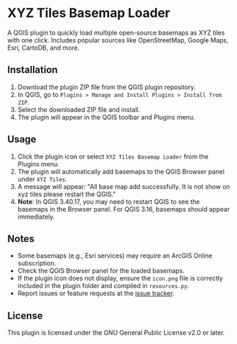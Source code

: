 # XYZ Tiles Basemap Loader

A QGIS plugin to quickly load multiple open-source basemaps as XYZ tiles with one click. Includes popular sources like OpenStreetMap, Google Maps, Esri, CartoDB, and more.

## Installation
1. Download the plugin ZIP file from the QGIS plugin repository.
2. In QGIS, go to `Plugins > Manage and Install Plugins > Install from ZIP`.
3. Select the downloaded ZIP file and install.
4. The plugin will appear in the QGIS toolbar and Plugins menu.

## Usage
1. Click the plugin icon or select `XYZ Tiles Basemap Loader` from the Plugins menu.
2. The plugin will automatically add basemaps to the QGIS Browser panel under `XYZ Tiles`.
3. A message will appear: "All base map add successfully. It is not show on xyz tiles please restart the QGIS."
4. **Note**: In QGIS 3.40.17, you may need to restart QGIS to see the basemaps in the Browser panel. For QGIS 3.16, basemaps should appear immediately.

## Notes
- Some basemaps (e.g., Esri services) may require an ArcGIS Online subscription.
- Check the QGIS Browser panel for the loaded basemaps.
- If the plugin icon does not display, ensure the `icon.png` file is correctly included in the plugin folder and compiled in `resources.py`.
- Report issues or feature requests at the [issue tracker](https://github.com/AnustupJana/xyzTilesBasemapLoader-plugin/issues).

## License
This plugin is licensed under the GNU General Public License v2.0 or later.
